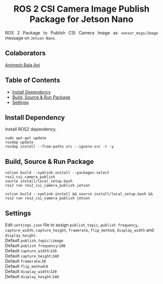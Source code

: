 <p align="center">
  <h1 align="center">ROS 2 CSI Camera Image Publish Package for Jetson Nano</h1>
</p>

<p align="justify">
ROS 2 Package to Publish CSI Camera Image as <code>sensor_msgs/Image</code> message on <code>Jetson Nano</code>.
</p>


## Colaborators
[Animesh Bala Ani](https://www.linkedin.com/in/ani717/)

## Table of Contents
* [Install Dependency](#install) <br/>
* [Build, Source & Run Package](#run) <br/>
* [Settings](#set) <br/>


## Install Dependency <a name="install"></a>
Install ROS2 dependency.<br/>
```
sudo apt-get update
rosdep update
rosdep install --from-paths src --ignore-src -r -y
```


## Build, Source & Run Package <a name="run"></a>
```
colcon build --symlink-install --packages-select ros2_csi_camera_publish
source install/local_setup.bash
ros2 run ros2_csi_camera_publish jetson
```
```
colcon build --symlink-install && source install/local_setup.bash && ros2 run ros2_csi_camera_publish jetson
```


## Settings <a name="set"></a>
Edit `settings.json` file to assign `publish_topic`, `publish frequency`, `capture_width`, `capture_height`, `framerate`, `flip_method`, `display_width` and `display_height`.<br/>
Default `publish_topic`:`\image`<br/> 
Default `publish frequency`:`100`<br/>
Default `capture_width`:`320`<br/>
Default `capture_height`:`240`<br/>
Default `framerate`:`30`<br/>
Default `flip_method`:`0`<br/>
Default `display_width`:`320`<br/>
Default `display_height`:`240`<br/>
